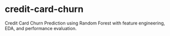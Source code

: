 # credit-card-churn
Credit Card Churn Prediction using Random Forest with feature engineering, EDA, and performance evaluation.
